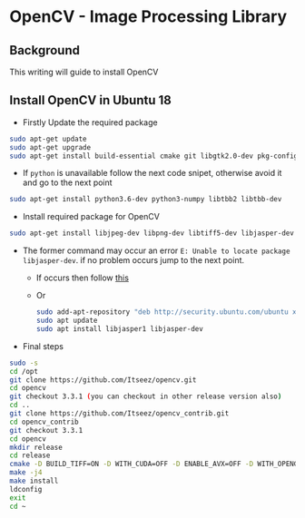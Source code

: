 OpenCV - Image Processing Library
=================================

## Background

This writing will guide to install OpenCV

## Install OpenCV in Ubuntu 18

- Firstly Update the required package

```sh
sudo apt-get update
sudo apt-get upgrade
sudo apt-get install build-essential cmake git libgtk2.0-dev pkg-config libavcodec-dev libavformat-dev libswscale-dev
```

- If `python` is unavailable follow the next code snipet, otherwise avoid it and go to the next point

```sh
sudo apt-get install python3.6-dev python3-numpy libtbb2 libtbb-dev
```
- Install required package for OpenCV

```sh
sudo apt-get install libjpeg-dev libpng-dev libtiff5-dev libjasper-dev libdc1394-22-dev libeigen3-dev libtheora-dev libvorbis-dev libxvidcore-dev libx264-dev sphinx-common libtbb-dev yasm libfaac-dev libopencore-amrnb-dev libopencore-amrwb-dev libopenexr-dev libgstreamer-plugins-base1.0-dev libavutil-dev libavfilter-dev libavresample-dev
```

- The former command may occur an error `E: Unable to locate package libjasper-dev`. if no problem occurs jump to the next point.
    - If occurs then follow [this](https://stackoverflow.com/questions/43484357/opencv-in-ubuntu-17-04/43507858)

    - Or
        ```sh
        sudo add-apt-repository "deb http://security.ubuntu.com/ubuntu xenial-security main"
        sudo apt update
        sudo apt install libjasper1 libjasper-dev
        ```

- Final steps
```sh
sudo -s
cd /opt
git clone https://github.com/Itseez/opencv.git
cd opencv
git checkout 3.3.1 (you can checkout in other release version also)
cd ..
git clone https://github.com/Itseez/opencv_contrib.git
cd opencv_contrib
git checkout 3.3.1
cd opencv
mkdir release
cd release
cmake -D BUILD_TIFF=ON -D WITH_CUDA=OFF -D ENABLE_AVX=OFF -D WITH_OPENGL=OFF -D WITH_OPENCL=OFF -D WITH_IPP=OFF -D WITH_TBB=ON -D BUILD_TBB=ON -D WITH_EIGEN=OFF -D WITH_V4L=OFF -D WITH_VTK=OFF -D BUILD_TESTS=OFF -D BUILD_PERF_TESTS=OFF -D CMAKE_BUILD_TYPE=RELEASE -D CMAKE_INSTALL_PREFIX=/usr/local -D OPENCV_EXTRA_MODULES_PATH=/opt/opencv_contrib/modules /opt/opencv/
make -j4
make install
ldconfig
exit
cd ~
```
